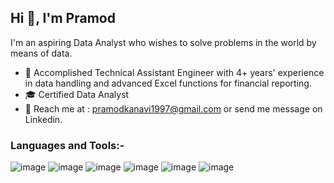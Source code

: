 ## Hi 👋, I'm Pramod

I'm an aspiring Data Analyst who wishes to solve problems in the world by means of data.

- 💼 Accomplished Technical Assistant Engineer with 4+ years' experience in data handling and advanced Excel functions for financial reporting.
- 🎓 Certified Data Analyst
- 📩 Reach me at : pramodkanavi1997@gmail.com or send me message on Linkedin.

### Languages and Tools:-
![image](https://github.com/user-attachments/assets/993f5c78-3ea6-4211-84aa-b399adabb5e1)
![image](https://github.com/user-attachments/assets/2d8a593b-1bec-4802-b6bf-df52abf524f8)
![image](https://github.com/user-attachments/assets/6d8f555d-1c97-4ca6-9bfd-7cf61493a5ed)
![image](https://github.com/user-attachments/assets/da6ef987-f2a1-4f13-8b8a-992b15611320)
![image](https://github.com/user-attachments/assets/faf26b83-a0cb-446f-a7c6-79848b828f83)
![image](https://github.com/user-attachments/assets/2d76d960-e81c-4eaf-ab5c-2cceaa6c1550)
